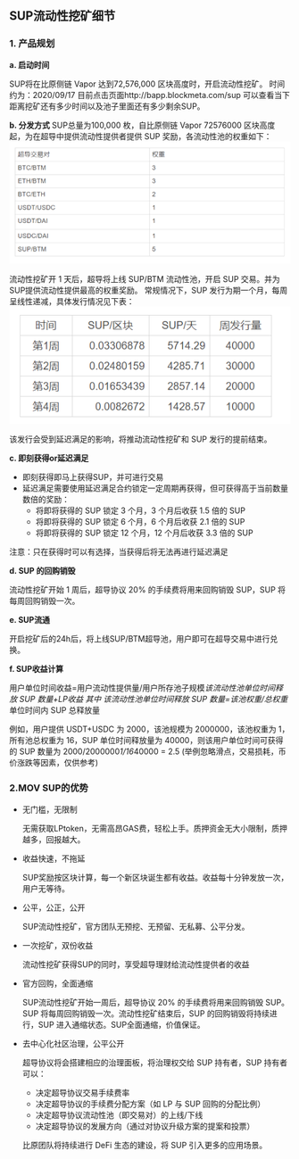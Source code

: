 ## SUP流动性挖矿细节

### 1. 产品规划

**a. 启动时间**

SUP将在比原侧链 Vapor 达到72,576,000 区块高度时，开启流动性挖矿。
时间约为：2020/09/17
目前点击页面http://bapp.blockmeta.com/sup 可以查看当下距离挖矿还有多少时间以及池子里面还有多少剩余SUP。

**b. 分发方式**
SUP总量为100,000 枚，自比原侧链 Vapor 72576000 区块高度起，为在超导中提供流动性提供者提供 SUP 奖励，各流动性池的权重如下：![img](../images/sup-rule2.png)            

流动性挖矿开 1 天后，超导将上线 SUP/BTM 流动性池，开启 SUP 交易。并为SUP提供流动性提供最高的权重奖励。
常规情况下，SUP 发行为期一个月，每周呈线性递减，具体发行情况见下表：![img](../images/sup-rule1.png)

该发行会受到延迟满足的影响，将推动流动性挖矿和 SUP 发行的提前结束。

**c. 即刻获得or延迟满足**

- 即刻获得即马上获得SUP，并可进行交易
- 延迟满足需要使用延迟满足合约锁定一定周期再获得，但可获得高于当前数量数倍的奖励：
  - 将即将获得的 SUP 锁定 3 个月，3 个月后收获 1.5 倍的 SUP
  - 将即将获得的 SUP 锁定 6 个月，6 个月后收获 2.1 倍的 SUP
  - 将即将获得的 SUP 锁定 12 个月，12 个月后收获 3.3 倍的 SUP

注意：只在获得时可以有选择，当获得后将无法再进行延迟满足

**d. SUP 的回购销毁**

流动性挖矿开始 1 周后，超导协议 20% 的手续费将用来回购销毁 SUP，SUP 将每周回购销毁一次。

**e. SUP流通**

开启挖矿后的24h后，将上线SUP/BTM超导池，用户即可在超导交易中进行兑换。

**f. SUP收益计算**

用户单位时间收益=用户流动性提供量/用户所存池子规模*该流动性池单位时间释放 SUP 数量+LP收益
其中 该流动性池单位时间释放 SUP 数量=该池权重/总权重*单位时间内 SUP 总释放量

例如，用户提供 USDT+USDC 为 2000，该池规模为 2000000，该池权重为 1，所有池总权重为 16，SUP 单位时间释放量为 40000，则该用户单位时间可获得的 SUP 数量为 2000/2000000*1/16*40000 = 2.5 
(举例忽略滑点，交易损耗，币价涨跌等因素，仅供参考)

### 2.MOV SUP的优势

- 无门槛，无限制

  无需获取LPtoken，无需高昂GAS费，轻松上手。质押资金无大小限制，质押越多，回报越大。

- 收益快速，不拖延

  SUP奖励按区块计算，每一个新区块诞生都有收益。收益每十分钟发放一次，用户无等待。

- 公平，公正，公开

  SUP流动性挖矿，官方团队无预挖、无预留、无私募、公平分发。

- 一次挖矿，双份收益

  流动性挖矿获得SUP的同时，享受超导理财给流动性提供者的收益

- 官方回购，全面通缩

  SUP流动性挖矿开始一周后，超导协议 20% 的手续费将用来回购销毁 SUP。SUP 将每周回购销毁一次。流动性挖矿结束后，SUP 的回购销毁将持续进行，SUP 进入通缩状态。SUP全面通缩，价值保证。

- 去中心化社区治理，公平公开

  超导协议将会搭建相应的治理面板，将治理权交给 SUP 持有者，SUP 持有者可以：

  - 决定超导协议交易手续费率
  - 决定超导协议的手续费分配方案（如 LP 与 SUP 回购的分配比例）
  - 决定超导协议流动性池（即交易对）的上线/下线
  - 决定超导协议的发展方向（通过对协议升级方案的提案和投票）

  比原团队将持续进行 DeFi 生态的建设，将 SUP 引入更多的应用场景。